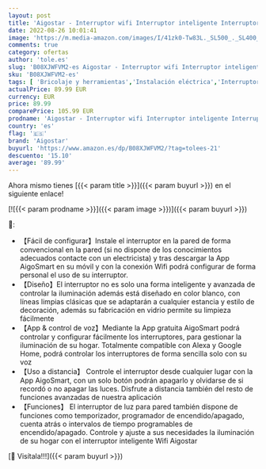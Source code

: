 ```yaml
---
layout: post
title: 'Aigostar - Interruptor wifi Interruptor inteligente Interruptor alexa Interruptor pared Interruptor inalámbrico Interruptor unidireccional wifi Interruptor bidereccional wifi Compatible con Alexa Google Home'
date: 2022-08-26 10:01:41
image: 'https://m.media-amazon.com/images/I/41zk0-Tw83L._SL500_._SL400_.jpg'
comments: true
category: ofertas
author: 'tole.es'
slug: 'B08XJWFVM2-es Aigostar - Interruptor wifi Interruptor inteligente...'
sku: 'B08XJWFVM2-es'
tags: [ 'Bricolaje y herramientas','Instalación eléctrica','Interruptores y reguladores de luz','Reguladores de intensidad','aigostar','alexa','google','home','🇪🇸', ]
actualPrice: 89.99 EUR
currency: EUR
price: 89.99
comparePrice: 105.99 EUR
prodname: 'Aigostar - Interruptor wifi Interruptor inteligente Interruptor alexa Interruptor pared Interruptor inalámbrico Interruptor unidireccional wifi Interruptor bidereccional wifi Compatible con Alexa Google Home'
country: 'es'
flag: '🇪🇸'
brand: 'Aigostar'
buyurl: 'https://www.amazon.es/dp/B08XJWFVM2/?tag=tolees-21'
descuento: '15.10'
average: '89.99'
---
```


Ahora mismo tienes [{{< param title >}}]({{< param buyurl >}}) en el siguiente enlace!

[![{{< param prodname >}}]({{< param image >}})]({{< param buyurl >}})

🔎:

- 【Fácil de configurar】Instale el interruptor en la pared de forma convencional en la pared (si no dispone de los conocimientos adecuados contacte con un electricista) y tras descargar la App AigoSmart en su móvil y con la conexión Wifi podrá configurar de forma personal el uso de su interruptor.
- 【Diseño】El interruptor no es solo una forma inteligente y avanzada de controlar la iluminación además está diseñado en color blanco, con líneas limpias clásicas que se adaptarán a cualquier estancia y estilo de decoración, además su fabricación en vidrio permite su limpieza fácilmente
- 【App & control de voz】Mediante la App gratuita AigoSmart podrá controlar y configurar fácilmente los interruptores, para gestionar la iluminación de su hogar. Totalmente compatible con Alexa y Google Home, podrá controlar los interruptores de forma sencilla solo con su voz
- 【Uso a distancia】 Controle el interruptor desde cualquier lugar con la App AigoSmart, con un solo botón podrán apagarlo y olvidarse de si recordó o no apagar las luces. Disfrute a distancia también del resto de funciones avanzadas de nuestra aplicación
- 【Funciones】 El interruptor de luz para pared también dispone de funciones como temporizador, programador de encendido/apagado, cuenta atrás o intervalos de tiempo programables de encendido/apagado. Controle y ajuste a sus necesidades la iluminación de su hogar con el interruptor inteligente Wifi Aigostar

[🛒 Visítala!!!]({{< param buyurl >}})
